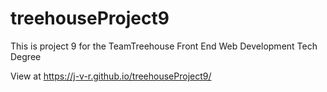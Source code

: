 # treehouseProject9
This is project 9 for the TeamTreehouse Front End Web Development Tech Degree

View at  https://j-v-r.github.io/treehouseProject9/
